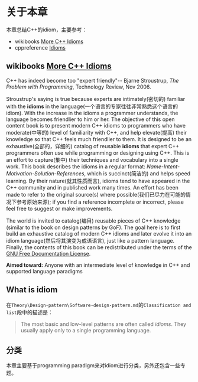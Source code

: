 # 关于本章

本章总结C++的idiom，主要参考：

- wikibooks [More C++ Idioms](https://en.wikibooks.org/wiki/More_C%2B%2B_Idioms)
- cppreference [Idioms](https://en.cppreference.com/w/cpp/language)



## wikibooks [More C++ Idioms](https://en.wikibooks.org/wiki/More_C%2B%2B_Idioms)

C++ has indeed become too "expert friendly"-- Bjarne Stroustrup, *The Problem with Programming*, Technology Review, Nov 2006.

Stroustrup's saying is true because experts are intimately(密切的) familiar with the **idioms** in the language(一个语言的专家往往非常熟悉这个语言的idiom). With the increase in the idioms a programmer understands, the language becomes friendlier to him or her. The objective of this open content book is to present modern C++ idioms to programmers who have moderate(中等的) level of familiarity with C++, and help elevate(提高) their knowledge so that C++ feels much friendlier to them. It is designed to be an exhaustive(全部的，详细的) catalog of reusable **idioms** that expert C++ programmers often use while programming or designing using C++. This is an effort to capture(集中) their techniques and vocabulary into a single work. This book describes the idioms in a regular format: *Name-Intent-Motivation-Solution-References*, which is succinct(简洁的) and helps speed learning. By their nature(就其性质而言), idioms tend to have appeared in the C++ community and in published work many times. An effort has been made to refer to the original source(s) where possible(我们已尽力在可能的情况下参考原始来源); if you find a reference incomplete or incorrect, please feel free to suggest or make improvements.

The world is invited to catalog(编目) reusable pieces of C++ knowledge (similar to the book on design patterns by GoF). The goal here is to first build an exhaustive catalog of modern C++ idioms and later evolve it into an idiom language(然后将其演变为成语语言), just like a pattern language. Finally, the contents of this book can be redistributed under the terms of the [GNU Free Documentation License](https://en.wikibooks.org/wiki/More_C%2B%2B_Idioms/GNUFDL).

**Aimed toward:** Anyone with an intermediate level of knowledge in C++ and supported language paradigms

## What is idiom

在`Theory\Design-pattern\Software-design-pattern.md`的`Classification and list`段中的描述是：

> The most basic and low-level patterns are often called *idioms*. They usually apply only to a single programming language.



## 分类

本章主要基于programming paradigm来对idiom进行分类，另外还包含一些专题。